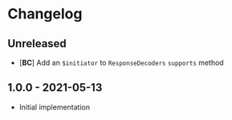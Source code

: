 # Changelog

<!-- There should always be "Unreleased" section at the beginning. -->

## Unreleased
- [**BC**] Add an `$initiator` to `ResponseDecoders` `supports` method

## 1.0.0 - 2021-05-13
- Initial implementation
